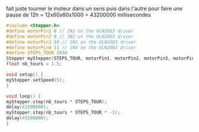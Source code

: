fait juste tourner le moteur dans un sens puis dans l'autre
pour faire une pause de 12h = 12x60x60x1000 = 43200000 millisecondes

```c++
#include <Stepper.h>
#define motorPin1 8 // IN1 on the ULN2003 driver
#define motorPin2 9 // IN2 on the ULN2003 driver
#define motorPin3 10 // IN3 on the ULN2003 driver
#define motorPin4 11 // IN4 on the ULN2003 driver
#define STEPS_TOUR 2038 
Stepper myStepper(STEPS_TOUR, motorPin1, motorPin2, motorPin3, motorPin4);
float nb_tours = 1.5;

void setup() {
myStepper.setSpeed(5);
}

void loop() {
myStepper.step(nb_tours * STEPS_TOUR);
delay(43200000);
myStepper.step(nb_tours * STEPS_TOUR * -1);
delay(43200000);
}

```

